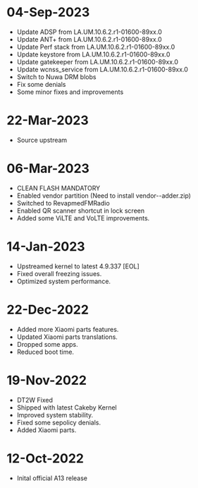 # 04-Sep-2023
- Update ADSP from LA.UM.10.6.2.r1-01600-89xx.0
- Update ANT+ from LA.UM.10.6.2.r1-01600-89xx.0
- Update Perf stack from LA.UM.10.6.2.r1-01600-89xx.0
- Update keystore from LA.UM.10.6.2.r1-01600-89xx.0
- Update gatekeeper from LA.UM.10.6.2.r1-01600-89xx.0
- Update wcnss_service from LA.UM.10.6.2.r1-01600-89xx.0
- Switch to Nuwa DRM blobs 
- Fix some denials
- Some minor fixes and improvements

# 22-Mar-2023
- Source upstream

# 06-Mar-2023
- CLEAN FLASH MANDATORY
- Enabled vendor partition (Need to install vendor--adder.zip)
- Switched to RevapmedFMRadio
- Enabled QR scanner shortcut in lock screen 
- Added some ViLTE and VoLTE improvements.

# 14-Jan-2023
- Upstreamed kernel to latest 4.9.337 [EOL]
- Fixed overall freezing issues.
- Optimized system performance.

# 22-Dec-2022
- Added more Xiaomi parts features.
- Updated Xiaomi parts translations.
- Dropped some apps.
- Reduced boot time.

# 19-Nov-2022
- DT2W Fixed
- Shipped with latest Cakeby Kernel
- Improved system stability.
- Fixed some sepolicy denials.
- Added Xiaomi parts.

# 12-Oct-2022
- Inital official A13 release


